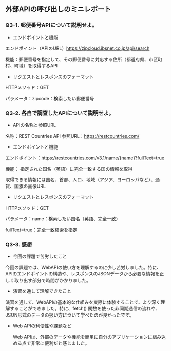 ## 外部APIの呼び出しのミニレポート
### Q3-1. 郵便番号APIについて説明せよ。
* エンドポイントと機能

エンドポイント（APIのURL）https://zipcloud.ibsnet.co.jp/api/search

機能：郵便番号を指定して、その郵便番号に対応する住所（都道府県、市区町村、町域）を取得するAPI
* リクエストとレスポンスのフォーマット

HTTPメソッド：GET

パラメータ：zipcode：検索したい郵便番号
### Q3-2. 各自で調査したAPIについて説明せよ。
* APIの名称と参照URL

名称：REST Countries API
参照URL：https://restcountries.com/
* エンドポイントと機能

エンドポイント：https://restcountries.com/v3.1/name/{name}?fullText=true

機能： 指定された国名（英語）に完全一致する国の情報を取得

取得できる情報には国名、首都、人口、地域（アジア、ヨーロッパなど）、通貨、国旗の画像URL
* リクエストとレスポンスのフォーマット

HTTPメソッド：GET

パラメータ：name：検索したい国名（英語、完全一致）

fullText=true：完全一致検索を指定
### Q3-3. 感想
* 今回の課題で苦労したこと

今回の課題では、WebAPIの使い方を理解するのに少し苦労しました。特に、APIのエンドポイントの構造や、レスポンスのJSONデータから必要な情報を正しく取り出す部分で時間がかかりました。
* 演習を通して理解できたこと

演習を通して、WebAPIの基本的な仕組みを実際に体験することで、より深く理解することができました。特に、fetch() 関数を使った非同期通信の流れや、JSON形式のデータの扱い方について学べたのが良かったです。
* Web APIの利便性や課題など

  Web APIは、外部のデータや機能を簡単に自分のアプリケーションに組み込める点で非常に便利だと感じました。
